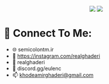  <div align="center">

![](https://github-readme-stats.vercel.app/api?username=AmirGhaderiDev&theme=gruvbox)
![](https://github-readme-stats.vercel.app/api/top-langs/?username=AmirGhaderiDev&theme=gruvbox)

<div align="left">

# 🌟 Connect To Me:
 - 🌐  semicolontm.ir <br> 
 - 🌱  https://instagram.com/realghaderi<br>
 - 👯  realghaderi <br>
 - 💬  discord.gg/eulenc <br>
 - 📫  khodeamirghaderi@gmail.com <br>
